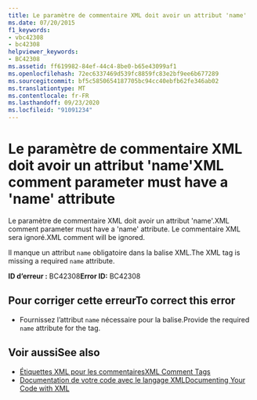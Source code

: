 ```yaml
---
title: Le paramètre de commentaire XML doit avoir un attribut 'name'
ms.date: 07/20/2015
f1_keywords:
- vbc42308
- bc42308
helpviewer_keywords:
- BC42308
ms.assetid: ff619982-84ef-44c4-8be0-b65e43099af1
ms.openlocfilehash: 72ec6337469d539fc8859fc83e2bf9ee6b677289
ms.sourcegitcommit: bf5c5850654187705bc94cc40ebfb62fe346ab02
ms.translationtype: MT
ms.contentlocale: fr-FR
ms.lasthandoff: 09/23/2020
ms.locfileid: "91091234"
---
```

# <a name="xml-comment-parameter-must-have-a-name-attribute"></a><span data-ttu-id="e28d0-102">Le paramètre de commentaire XML doit avoir un attribut 'name'</span><span class="sxs-lookup"><span data-stu-id="e28d0-102">XML comment parameter must have a 'name' attribute</span></span>

<span data-ttu-id="e28d0-103">Le paramètre de commentaire XML doit avoir un attribut 'name'.</span><span class="sxs-lookup"><span data-stu-id="e28d0-103">XML comment parameter must have a 'name' attribute.</span></span> <span data-ttu-id="e28d0-104">Le commentaire XML sera ignoré.</span><span class="sxs-lookup"><span data-stu-id="e28d0-104">XML comment will be ignored.</span></span>  
  
 <span data-ttu-id="e28d0-105">Il manque un attribut `name` obligatoire dans la balise XML.</span><span class="sxs-lookup"><span data-stu-id="e28d0-105">The XML tag is missing a required `name` attribute.</span></span>  
  
 <span data-ttu-id="e28d0-106">**ID d’erreur :** BC42308</span><span class="sxs-lookup"><span data-stu-id="e28d0-106">**Error ID:** BC42308</span></span>  
  
## <a name="to-correct-this-error"></a><span data-ttu-id="e28d0-107">Pour corriger cette erreur</span><span class="sxs-lookup"><span data-stu-id="e28d0-107">To correct this error</span></span>  
  
- <span data-ttu-id="e28d0-108">Fournissez l’attribut `name` nécessaire pour la balise.</span><span class="sxs-lookup"><span data-stu-id="e28d0-108">Provide the required `name` attribute for the tag.</span></span>  
  
## <a name="see-also"></a><span data-ttu-id="e28d0-109">Voir aussi</span><span class="sxs-lookup"><span data-stu-id="e28d0-109">See also</span></span>

- [<span data-ttu-id="e28d0-110">Étiquettes XML pour les commentaires</span><span class="sxs-lookup"><span data-stu-id="e28d0-110">XML Comment Tags</span></span>](../language-reference/xmldoc/index.md)
- [<span data-ttu-id="e28d0-111">Documentation de votre code avec le langage XML</span><span class="sxs-lookup"><span data-stu-id="e28d0-111">Documenting Your Code with XML</span></span>](../programming-guide/program-structure/documenting-your-code-with-xml.md)

